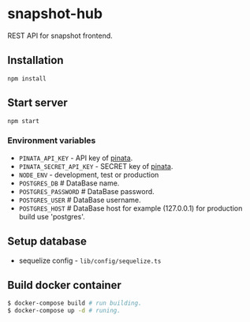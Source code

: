 # snapshot-hub 

REST API for snapshot frontend.

## Installation
```
npm install
```

## Start server
```
npm start
```

### Environment variables
  * `PINATA_API_KEY` - API key of [pinata](https://pinata.cloud/).
  * `PINATA_SECRET_API_KEY` - SECRET key of [pinata](https://pinata.cloud/).
  * `NODE_ENV` - development, test or production
  * `POSTGRES_DB` # DataBase name.
  * `POSTGRES_PASSWORD` # DataBase password.
  * `POSTGRES_USER` # DataBase username.
  * `POSTGRES_HOST` # DataBase host for example (127.0.0.1) for production build use 'postgres'.

## Setup database
  * sequelize config - `lib/config/sequelize.ts`

## Build docker container

```bash
$ docker-compose build # run building.
$ docker-compose up -d # runing.
```


